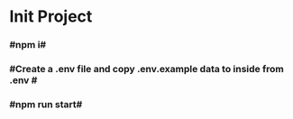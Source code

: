 <h1>Init Project</h1>
<h3>#npm i#</h3>
<h3>#Create a .env file and copy .env.example data to inside from .env #</h3>
<h3>#npm run start#</h3>

